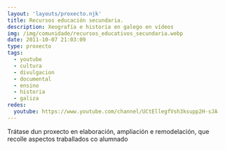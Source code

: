 ```yaml
---
layout: 'layouts/proxecto.njk'
title: Recursos educación secundaria.
description: Xeografía e historia en galego en vídeos
img: /img/comunidade/recursos_educativos_secundaria.webp
date: 2011-10-07 21:03:09
type: proxecto
tags:
  - youtube
  - cultura
  - divulgacion
  - documental
  - ensino
  - historia
  - galiza
redes:
  youtube: https://www.youtube.com/channel/UCtEllegfVsh3ksupp2H-sJA
---
```


Trátase dun proxecto en elaboración, ampliación e remodelación, que recolle aspectos traballados co alumnado
